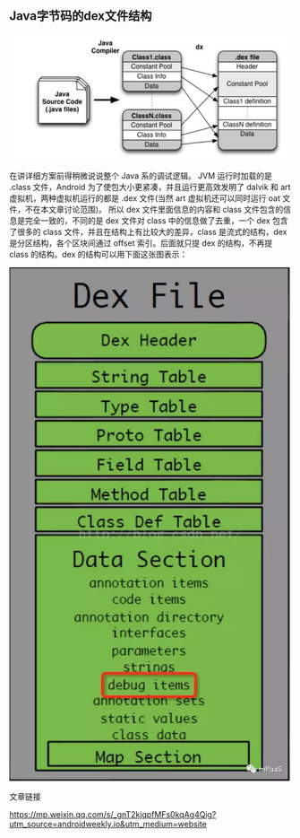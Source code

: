 ## Java字节码的dex文件结构

![img](../img/dex.jpg)

在讲详细方案前得稍微说说整个 Java 系的调试逻辑。
JVM 运行时加载的是 .class 文件，Android 为了使包大小更紧凑，并且运行更高效发明了 dalvik 和 art 虚拟机，两种虚拟机运行的都是 .dex 文件(当然 art 虚拟机还可以同时运行 oat 文件，不在本文章讨论范围)。
所以 dex 文件里面信息的内容和 class 文件包含的信息是完全一致的，不同的是 dex 文件对 class 中的信息做了去重，一个 dex 包含了很多的 class 文件，并且在结构上有比较大的差异，class 是流式的结构，dex 是分区结构，各个区块间通过 offset 索引。后面就只提 dex 的结构，不再提 class 的结构。dex 的结构可以用下面这张图表示：

![dex file](../img/dex_file.webp)



文章链接

https://mp.weixin.qq.com/s/_gnT2kjqpfMFs0kqAg4Qig?utm_source=androidweekly.io&utm_medium=website